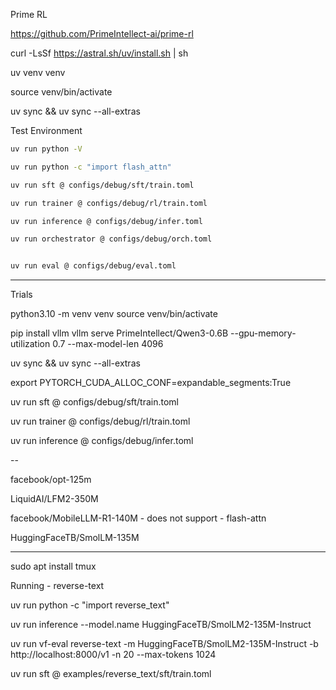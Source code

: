 Prime RL

https://github.com/PrimeIntellect-ai/prime-rl

curl -LsSf https://astral.sh/uv/install.sh | sh

 uv venv venv

source venv/bin/activate

uv sync && uv sync --all-extras


Test Environment

```bash
uv run python -V

uv run python -c "import flash_attn"

uv run sft @ configs/debug/sft/train.toml

uv run trainer @ configs/debug/rl/train.toml

uv run inference @ configs/debug/infer.toml

uv run orchestrator @ configs/debug/orch.toml


uv run eval @ configs/debug/eval.toml
```


---

Trials

python3.10 -m venv venv
source venv/bin/activate

pip install vllm
vllm serve PrimeIntellect/Qwen3-0.6B --gpu-memory-utilization 0.7 --max-model-len 4096

uv sync && uv sync --all-extras

export PYTORCH_CUDA_ALLOC_CONF=expandable_segments:True

uv run sft @ configs/debug/sft/train.toml

uv run trainer @ configs/debug/rl/train.toml

uv run inference @ configs/debug/infer.toml



--


facebook/opt-125m

LiquidAI/LFM2-350M

facebook/MobileLLM-R1-140M  - does not support - flash-attn

HuggingFaceTB/SmolLM-135M


---
sudo apt install tmux

Running - reverse-text

uv run python -c "import reverse_text"


 uv run inference --model.name HuggingFaceTB/SmolLM2-135M-Instruct

uv run vf-eval reverse-text -m HuggingFaceTB/SmolLM2-135M-Instruct -b http://localhost:8000/v1 -n 20 --max-tokens 1024


uv run sft @ examples/reverse_text/sft/train.toml
